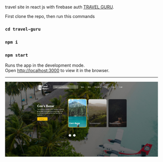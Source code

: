 travel site in react js with firebase auth [TRAVEL GURU](https://guraguri.netlify.app/).

First clone the repo, then run this commands

### `cd travel-guru`

### `npm i`

### `npm start`

Runs the app in the development mode.<br />
Open [http://localhost:3000](http://localhost:3000) to view it in the browser.

<hr>

![image](/public/tourism-site.jpg)
